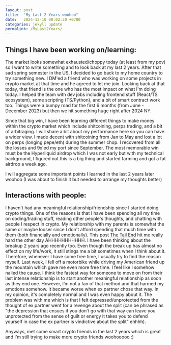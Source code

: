 ```yaml
---
layout: post
title:  "My Last 2 Years woohoo"
date:   2024-12-10 00:02:30 +0700
categories: jekyll update
permalink: /MyLast2Years/
---
```

## Things I have been working on/learning:

The market looks somewhat exhausted/choppy today (at least from my pov) so I want to write something and to look back at my last 2 years. After that sad spring semester in the US, I decided to go back to my home country to try something new. I DM'ed a friend who was working on some projects in crypto market at that time and he agreed to let me join. Looking back at that today, that friend is the one who has the most impact on what I'm doing today. I helped the team with dev jobs including frontend stuff (React/TS ecosystem), some scripting (TS/Python), and a bit of smart contract work too. Things were a bumpy road for the first 6 months (from June - December 2023) but then we hit something huge right after 2024 NY.


Since that big win, I have been learning different things to make money within the crypto market which include shitcoining, perps trading, and a bit of arbitraging. I will share a bit about my performance here so you can have a wider view. I made decent with shitcoining from Jan to May and lost a lot on perps (longing pepe/eth) during the summer chop. I recovered from all the losses and 9x'ed my port since September. The most memorable win must be the Hyperliquid airdrop which I was not early but with my technical background, I figured out this is a big thing and started farming and got a fat airdrop a week ago.


I will aggregate some important points I learned in the last 2 years later woohoo (I was about to finish it but needed to arrange my thoughts better)

## Interactions with people:

I haven't had any meaningful relationship/friendship since I started doing crypto things. One of the reasons is that I have been spending all my time on coding/trading stuff, reading other people's thoughts, and chatting with people I respect in crypto. My relationship with my parents is somewhat the same or maybe looser since I don't afford spending that much time with them (both financially and emotionally). This post [The Tail End](https://waitbutwhy.com/2015/12/the-tail-end.html) hit me really hard the other day AHHHHHHHHHHH. I have been thinking about the breakup 2 years ago recently too. Even though the break up has almost no effect on my life/work, it still stings me a bit sometimes when I think about it. Therefore, whenever I have some free time, I usually try to find the reason myself. Last week, I fell off a motorbike while driving my American friend up the mountain which gave me even more free time. I feel like I somehow nailed the cause. I think the fastest way for someone to move on from their last intense relationship is to start another meaningful relationship as soon as they end one. However, I’m not a fan of that method and that harmed my emotions somehow. It became worse when ex partner chose that way. In my opinion, it's completely normal and I was even happy about it. The problem was with me which is that I felt depressed/unprotected from the thought of ex partner went for a revenge about the split (can be phrased as "the depression that ensues if you don’t go with that way can leave you unprotected from the sense of guilt or energy it takes you to defend yourself in case the ex partner is vindictive about the split" ehhhh).


Anyways, met some smart crypto friends in the last 2 years which is great and I'm still trying to make more crypto friends woohooooo :)


